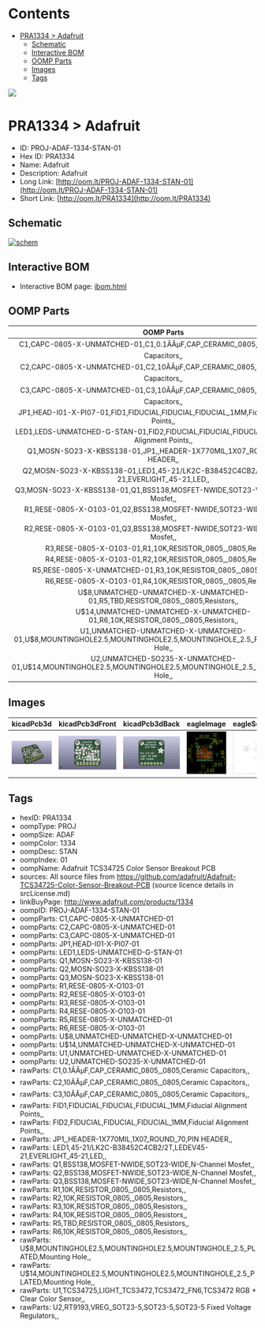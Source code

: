 



Contents
========

* [PRA1334 > Adafruit](#pra1334--adafruit)
	* [Schematic](#schematic)
	* [Interactive BOM](#interactive-bom)
	* [OOMP Parts](#oomp-parts)
	* [Images](#images)
	* [Tags](#tags)
  
![][im]
# PRA1334 > Adafruit

- ID: PROJ-ADAF-1334-STAN-01
- Hex ID: PRA1334
- Name: Adafruit
- Description: Adafruit
- Long Link: [http://oom.lt/PROJ-ADAF-1334-STAN-01](http://oom.lt/PROJ-ADAF-1334-STAN-01)
- Short Link: [http://oom.lt/PRA1334](http://oom.lt/PRA1334)

## Schematic
  
[![schem](eagleSchemImage.png)](eagleSchemImage.png)
## Interactive BOM

- Interactive BOM page: [ibom.html](https://htmlpreview.github.io/?https://github.com/oomlout/oomlout_OOMP_projects/blob/main/PROJ-ADAF-1334-STAN-01/kicad/bom/ibom.html)

## OOMP Parts
  

|OOMP Parts|
| :---: |
|C1,CAPC-0805-X-UNMATCHED-01,C1,0.1ÃÂµF,CAP_CERAMIC_0805,_0805,Ceramic Capacitors,,|
|C2,CAPC-0805-X-UNMATCHED-01,C2,10ÃÂµF,CAP_CERAMIC_0805,_0805,Ceramic Capacitors,,|
|C3,CAPC-0805-X-UNMATCHED-01,C3,10ÃÂµF,CAP_CERAMIC_0805,_0805,Ceramic Capacitors,,|
|JP1,HEAD-I01-X-PI07-01,FID1,FIDUCIAL,FIDUCIAL,FIDUCIAL_1MM,Fiducial Alignment Points,,|
|LED1,LEDS-UNMATCHED-G-STAN-01,FID2,FIDUCIAL,FIDUCIAL,FIDUCIAL_1MM,Fiducial Alignment Points,,|
|Q1,MOSN-SO23-X-KBSS138-01,JP1,,HEADER-1X770MIL,1X07_ROUND_70,PIN HEADER,,|
|Q2,MOSN-SO23-X-KBSS138-01,LED1,45-21/LK2C-B38452C4CB2/2T,LEDEV45-21,EVERLIGHT_45-21,LED,,|
|Q3,MOSN-SO23-X-KBSS138-01,Q1,BSS138,MOSFET-NWIDE,SOT23-WIDE,N-Channel Mosfet,,|
|R1,RESE-0805-X-O103-01,Q2,BSS138,MOSFET-NWIDE,SOT23-WIDE,N-Channel Mosfet,,|
|R2,RESE-0805-X-O103-01,Q3,BSS138,MOSFET-NWIDE,SOT23-WIDE,N-Channel Mosfet,,|
|R3,RESE-0805-X-O103-01,R1,10K,RESISTOR_0805,_0805,Resistors,,|
|R4,RESE-0805-X-O103-01,R2,10K,RESISTOR_0805,_0805,Resistors,,|
|R5,RESE-0805-X-UNMATCHED-01,R3,10K,RESISTOR_0805,_0805,Resistors,,|
|R6,RESE-0805-X-O103-01,R4,10K,RESISTOR_0805,_0805,Resistors,,|
|U$8,UNMATCHED-UNMATCHED-X-UNMATCHED-01,R5,TBD,RESISTOR_0805,_0805,Resistors,,|
|U$14,UNMATCHED-UNMATCHED-X-UNMATCHED-01,R6,10K,RESISTOR_0805,_0805,Resistors,,|
|U1,UNMATCHED-UNMATCHED-X-UNMATCHED-01,U$8,MOUNTINGHOLE2.5,MOUNTINGHOLE2.5,MOUNTINGHOLE_2.5_PLATED,Mounting Hole,,|
|U2,UNMATCHED-SO235-X-UNMATCHED-01,U$14,MOUNTINGHOLE2.5,MOUNTINGHOLE2.5,MOUNTINGHOLE_2.5_PLATED,Mounting Hole,,|

## Images
  
  

|kicadPcb3d|kicadPcb3dFront|kicadPcb3dBack|eagleImage|eagleSchemImage|
| :---: | :---: | :---: | :---: | :---: |
|[![kicadPcb3d](kicadPcb3d_140.png)](kicadPcb3d.png)|[![kicadPcb3dFront](kicadPcb3dFront_140.png)](kicadPcb3dFront.png)|[![kicadPcb3dBack](kicadPcb3dBack_140.png)](kicadPcb3dBack.png)|[![eagleImage](eagleImage_140.png)](eagleImage.png)|[![eagleSchemImage](eagleSchemImage_140.png)](eagleSchemImage.png)|

## Tags

- hexID: PRA1334
- oompType: PROJ
- oompSize: ADAF
- oompColor: 1334
- oompDesc: STAN
- oompIndex: 01
- oompName: Adafruit TCS34725 Color Sensor Breakout PCB
- sources: All source files from https://github.com/adafruit/Adafruit-TCS34725-Color-Sensor-Breakout-PCB (source licence details in srcLicense.md)
- linkBuyPage: http://www.adafruit.com/products/1334
- oompID: PROJ-ADAF-1334-STAN-01
- oompParts: C1,CAPC-0805-X-UNMATCHED-01
- oompParts: C2,CAPC-0805-X-UNMATCHED-01
- oompParts: C3,CAPC-0805-X-UNMATCHED-01
- oompParts: JP1,HEAD-I01-X-PI07-01
- oompParts: LED1,LEDS-UNMATCHED-G-STAN-01
- oompParts: Q1,MOSN-SO23-X-KBSS138-01
- oompParts: Q2,MOSN-SO23-X-KBSS138-01
- oompParts: Q3,MOSN-SO23-X-KBSS138-01
- oompParts: R1,RESE-0805-X-O103-01
- oompParts: R2,RESE-0805-X-O103-01
- oompParts: R3,RESE-0805-X-O103-01
- oompParts: R4,RESE-0805-X-O103-01
- oompParts: R5,RESE-0805-X-UNMATCHED-01
- oompParts: R6,RESE-0805-X-O103-01
- oompParts: U$8,UNMATCHED-UNMATCHED-X-UNMATCHED-01
- oompParts: U$14,UNMATCHED-UNMATCHED-X-UNMATCHED-01
- oompParts: U1,UNMATCHED-UNMATCHED-X-UNMATCHED-01
- oompParts: U2,UNMATCHED-SO235-X-UNMATCHED-01
- rawParts: C1,0.1ÃÂµF,CAP_CERAMIC_0805,_0805,Ceramic Capacitors,,
- rawParts: C2,10ÃÂµF,CAP_CERAMIC_0805,_0805,Ceramic Capacitors,,
- rawParts: C3,10ÃÂµF,CAP_CERAMIC_0805,_0805,Ceramic Capacitors,,
- rawParts: FID1,FIDUCIAL,FIDUCIAL,FIDUCIAL_1MM,Fiducial Alignment Points,,
- rawParts: FID2,FIDUCIAL,FIDUCIAL,FIDUCIAL_1MM,Fiducial Alignment Points,,
- rawParts: JP1,,HEADER-1X770MIL,1X07_ROUND_70,PIN HEADER,,
- rawParts: LED1,45-21/LK2C-B38452C4CB2/2T,LEDEV45-21,EVERLIGHT_45-21,LED,,
- rawParts: Q1,BSS138,MOSFET-NWIDE,SOT23-WIDE,N-Channel Mosfet,,
- rawParts: Q2,BSS138,MOSFET-NWIDE,SOT23-WIDE,N-Channel Mosfet,,
- rawParts: Q3,BSS138,MOSFET-NWIDE,SOT23-WIDE,N-Channel Mosfet,,
- rawParts: R1,10K,RESISTOR_0805,_0805,Resistors,,
- rawParts: R2,10K,RESISTOR_0805,_0805,Resistors,,
- rawParts: R3,10K,RESISTOR_0805,_0805,Resistors,,
- rawParts: R4,10K,RESISTOR_0805,_0805,Resistors,,
- rawParts: R5,TBD,RESISTOR_0805,_0805,Resistors,,
- rawParts: R6,10K,RESISTOR_0805,_0805,Resistors,,
- rawParts: U$8,MOUNTINGHOLE2.5,MOUNTINGHOLE2.5,MOUNTINGHOLE_2.5_PLATED,Mounting Hole,,
- rawParts: U$14,MOUNTINGHOLE2.5,MOUNTINGHOLE2.5,MOUNTINGHOLE_2.5_PLATED,Mounting Hole,,
- rawParts: U1,TCS34725,LIGHT_TCS3472,TCS3472_FN6,TCS3472 RGB + Clear Color Sensor,,
- rawParts: U2,RT9193,VREG_SOT23-5,SOT23-5,SOT23-5 Fixed Voltage Regulators,,



[im]: kicadPcb3d_450.png
